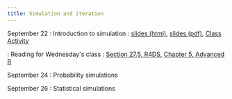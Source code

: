 ```yaml
---
title: Simulation and iteration
---
```


September 22
: Introduction to simulation
  : [slides (html)](https://sta279-f25.github.io/slides/lecture_12.html), [slides (pdf)](https://sta279-f25.github.io/slides/lecture_12.pdf), [Class Activity](https://sta279-f25.github.io/class_activities/ca_12.html)

: Reading for Wednesday's class
  : [Section 27.5, R4DS](https://r4ds.hadley.nz/base-R.html#for-loops), [Chapter 5, Advanced R](https://adv-r.hadley.nz/control-flow.html#control-flow)

September 24
: Probability simulations

September 26
: Statistical simulations